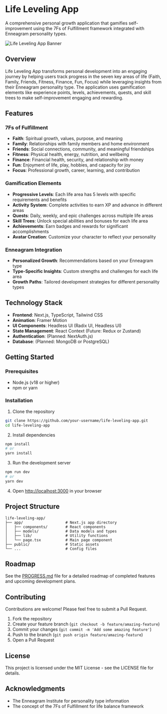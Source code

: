 # Life Leveling App

A comprehensive personal growth application that gamifies self-improvement using the 7Fs of Fulfillment framework integrated with Enneagram personality types.

![Life Leveling App Banner](https://image-placeholder.com/life-leveling-app-banner.png)

## Overview

Life Leveling App transforms personal development into an engaging journey by helping users track progress in the seven key areas of life (Faith, Family, Friends, Fitness, Finance, Fun, Focus) while leveraging insights from their Enneagram personality type. The application uses gamification elements like experience points, levels, achievements, quests, and skill trees to make self-improvement engaging and rewarding.

## Features

### 7Fs of Fulfillment
- **Faith**: Spiritual growth, values, purpose, and meaning
- **Family**: Relationships with family members and home environment
- **Friends**: Social connections, community, and meaningful friendships
- **Fitness**: Physical health, energy, nutrition, and wellbeing
- **Finance**: Financial health, security, and relationship with money
- **Fun**: Enjoyment of life, play, hobbies, and capacity for joy
- **Focus**: Professional growth, career, learning, and contribution

### Gamification Elements
- **Progressive Levels**: Each life area has 5 levels with specific requirements and benefits
- **Activity System**: Complete activities to earn XP and advance in different areas
- **Quests**: Daily, weekly, and epic challenges across multiple life areas
- **Skill Trees**: Unlock special abilities and bonuses for each life area
- **Achievements**: Earn badges and rewards for significant accomplishments
- **Avatar Creation**: Customize your character to reflect your personality

### Enneagram Integration
- **Personalized Growth**: Recommendations based on your Enneagram type
- **Type-Specific Insights**: Custom strengths and challenges for each life area
- **Growth Paths**: Tailored development strategies for different personality types

## Technology Stack

- **Frontend**: Next.js, TypeScript, Tailwind CSS
- **Animation**: Framer Motion
- **UI Components**: Headless UI (Radix UI, Headless UI)
- **State Management**: React Context (Future: Redux or Zustand)
- **Authentication**: (Planned: NextAuth.js)
- **Database**: (Planned: MongoDB or PostgreSQL)

## Getting Started

### Prerequisites

- Node.js (v18 or higher)
- npm or yarn

### Installation

1. Clone the repository
```bash
git clone https://github.com/your-username/life-leveling-app.git
cd life-leveling-app
```

2. Install dependencies
```bash
npm install
# or
yarn install
```

3. Run the development server
```bash
npm run dev
# or
yarn dev
```

4. Open [http://localhost:3000](http://localhost:3000) in your browser

## Project Structure

```
life-leveling-app/
├── app/                   # Next.js app directory
│   ├── components/        # React components
│   ├── models/            # Data models and types
│   ├── lib/               # Utility functions
│   └── page.tsx           # Main page component
├── public/                # Static assets
└── ...                    # Config files
```

## Roadmap

See the [PROGRESS.md](PROGRESS.md) file for a detailed roadmap of completed features and upcoming development plans.

## Contributing

Contributions are welcome! Please feel free to submit a Pull Request.

1. Fork the repository
2. Create your feature branch (`git checkout -b feature/amazing-feature`)
3. Commit your changes (`git commit -m 'Add some amazing feature'`)
4. Push to the branch (`git push origin feature/amazing-feature`)
5. Open a Pull Request

## License

This project is licensed under the MIT License - see the LICENSE file for details.

## Acknowledgments

- The Enneagram Institute for personality type information
- The concept of the 7Fs of Fulfillment for life balance framework